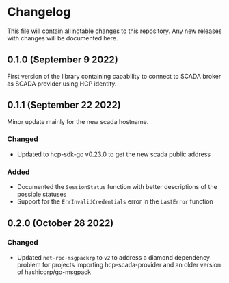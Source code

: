 # Changelog
This file will contain all notable changes to this repository. Any new releases with changes will be documented here.

## 0.1.0 (September 9 2022)
First version of the library containing capability to connect to SCADA broker as SCADA provider using HCP identity.

## 0.1.1 (September 22 2022)
Minor update mainly for the new scada hostname.

### Changed
- Updated to hcp-sdk-go v0.23.0 to get the new scada public address

### Added
- Documented the `SessionStatus` function with better descriptions of the possible statuses
- Support for the `ErrInvalidCredentials` error in the `LastError` function

## 0.2.0 (October 28 2022)

### Changed
- Updated `net-rpc-msgpackrp` to `v2` to address a diamond dependency problem for projects importing hcp-scada-provider and an older version of hashicorp/go-msgpack